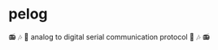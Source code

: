 # pelog
:radio: :notes: :floppy_disk: analog to digital serial communication protocol :floppy_disk: :notes: :radio:
